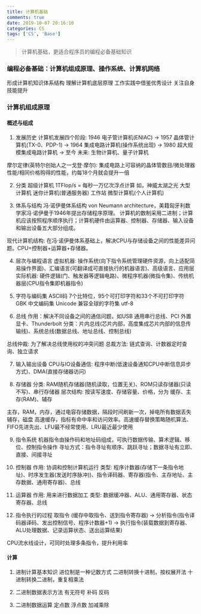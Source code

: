 ```yaml
---
title: 计算机基础
comments: true
date: 2019-10-07 20:16:10
categories: CS
tags: ['CS', 'Base']
---
```


> 计算机基础，更适合程序员的编程必备基础知识

### 编程必备基础：计算机组成原理、操作系统、计算机网络
形成计算机知识体系结构
理解计算机底层原理
工作实践中借鉴优秀设计
关注自身技能提升


### 计算机组成原理
#### 概述与组成
1. 发展历史
计算机发展四个阶段: 1946 电子管计算机(ENIAC) -> 1957 晶体管计算机(TX-0、PDP-1) -> 1964 集成电路计算机(操作系统出现) -> 1980 超大规模集成电路计算机  -> 至今
未来: 生物计算机、量子计算机

摩尔定律(英特尔创始人之一戈登·摩尔): 集成电路上可容纳的晶体管数目/微处理器性能/相同价格购得的性能，约每18个月就会提升一倍

2. 分类
超级计算机 1TFlop/s = 每秒一万亿次浮点计算  如，神威太湖之光
大型计算机
迷你计算机(普通服务器)
工作站
微型计算机(个人计算机)

3. 体系与结构
冯·诺伊曼体系结构 von Neumann architecture，美籍匈牙利数学家冯·诺伊曼于1946年提出存储程序原理。
计算机的数制采用二进制；计算机应该按照程序顺序执行；计算机硬件由运算器、控制器、存储器、输入设备和输出设备五大部分组成。

现代计算机结构: 在冯·诺伊曼体系基础上，解决CPU与存储设备之间的性能差异问题。CPU=控制器+运算器+存储器。

4. 层次与编程语言
虚拟机器: 操作系统(向下指令系统管理硬件资源，向上适配简易操作界面)、汇编语言(可翻译成可直接执行的机器语言)、高级语言、应用层
实际机器: 硬件逻辑(门、触发器等逻辑电路)、微程序机器(微指令集)、传统机器层(CPU指令集即机器指令)

5. 字符与编码集
ASCII码 7个比特位，95个可打印字符和33个不可打印字符
GBK 中文编码集
Unicode 兼容全球的字符集 utf-8

6. 总线
作用：解决不同设备之间的通信问题，如USB 通用串行总线、PCI 外置显卡、Thunderbolt
分类：片内总线(芯片内部，高度集成芯片内部的信息传输线)、系统总线(数据总线、地址总线、控制总线)

总线仲裁: 为了解决总线使用权的冲突问题
总裁方法: 链式查询、计数器定时查询、独立请求

7. 输入输出设备
CPU与IO设备通信: 程序中断(低速设备通知CPU中断信息异步方式)、DMA(直接存储器访问)

8. 存储器
分类: RAM随机存储器(随机读取，位置无关)、ROM只读存储器(只读不写)、串行存储器
层次结构: 按读写速度、存储容量、价格，分为 缓存、主存(RAM)、辅存

主存，RAM，内存，通过电容存储数据，隔段时间刷新一次，掉电所有数据丢失
辅存，磁盘
高速缓存，指标有命中率和访问效率。高速缓存替换策略随机算法、FIFO先进先出、LFU最不经常使用、LRU最近最少使用

9. 指令系统
机器指令由操作码和地址码组成，可执行数据传输、算术逻辑、移位、控制指令操作
寻址方式：指令寻址有顺序、跳跃寻址；数据寻址有立即、直接、间接寻址

10. 控制器
作用: 协调和控制计算机运行
类型: 程序计数器(存储下一条指令地址)、时序发生器(发送时序脉冲))、指令译码器、寄存器(指令、主存地址、主存数据、通用寄存器)、总线

11. 运算器
作用: 用来进行数据加工
类型: 数据缓冲器、ALU、通用寄存器、状态寄存器、总线

12. 指令执行的过程
取指令 (缓存中取指令、送到指令寄存器) -> 分析指令(指令译码器译码、发出控制信号、程序计数器+1) -> 执行指令(装载数据到寄存器、ALU处理数据、记录运算状态、送出运算结果)

CPU流水线设计，可同时处理多条指令，提升利用率

#### 计算
1. 进制计算基本知识
进位制是一种记数方式
二进制转换十进制，按权展开法
十进制转换二进制，重复相乘法


2. 二进制数据表示方法
有无符号
补码
反码

3. 二进制数据运算
定点数
浮点数
加减乘除
